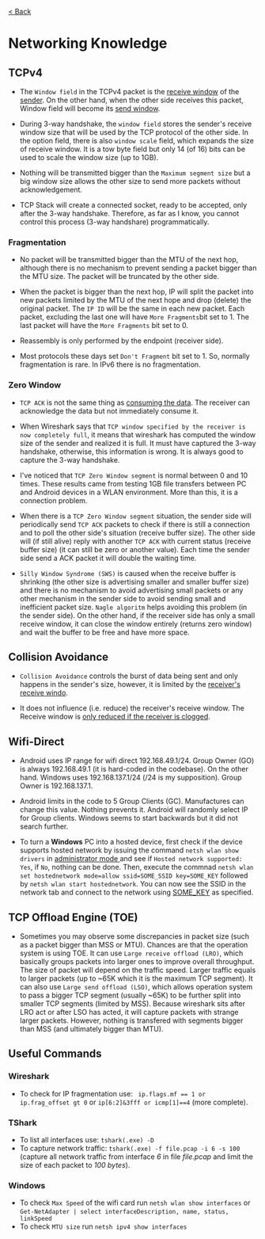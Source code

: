 [< Back](https://github.com/brlebtag/My-Commonplace-Book)

# Networking Knowledge

## TCPv4
* The `Window field` in the TCPv4 packet is the <ins>receive window</ins> of the <ins>sender</ins>. On the other hand, when the other side receives this packet, Window field will become its <ins>send window</ins>.

* During 3-way handshake, the `window field` stores the sender's receive window size that will be used by the TCP protocol of the other side. In the option field, there is also `window scale` field, which expands the size of receive window. It is a tow byte field but only 14 (of 16) bits can be used to scale the window size (up to 1GB).

* Nothing will be transmitted bigger than the `Maximum segment size` but a big window size allows the other size to send more packets without acknowledgement.

* TCP Stack will create a connected socket, ready to be accepted, only after the 3-way handshake. Therefore, as far as I know, you cannot control this process (3-way handshare) programmatically.

### Fragmentation
* No packet will be transmitted bigger than the MTU of the next hop, although there is no mechanism to prevent sending a packet bigger than the MTU size. The packet will be truncated by the other side.

* When the packet is bigger than the next hop, IP will split the packet into new packets limited by the MTU of the next hope and drop (delete) the original packet. The `IP ID` will be the same in each new packet. Each packet, excluding the last one will have `More Fragments`bit set to 1. The last packet will have the `More Fragments` bit set to 0.

* Reassembly is only performed by the endpoint (receiver side).

* Most protocols these days set `Don't Fragment` bit set to 1. So, normally fragmentation is rare. In IPv6 there is no fragmentation.

### Zero Window

* `TCP ACK` is not the same thing as <ins>consuming the data</ins>. The receiver can acknowledge the data but not immediately consume it.

* When Wireshark says that `TCP window specified by the receiver is now completely full`, it means that wireshark has computed the window size of the sender and realized it is full. It must have captured the 3-way handshake, otherwise, this information is wrong. It is always good to capture the 3-way handshake.

* I've noticed that `TCP Zero Window segment` is normal between 0 and 10 times. These results came from testing 1GB file transfers between PC and Android devices in a WLAN environment. More than this, it is a connection problem.

* When there is a `TCP Zero Window segment` situation, the sender side will periodically send `TCP ACK` packets to check if there is still a connection and to poll the other side's situation (receive buffer size). The other side will (if still alive) reply with another `TCP ACK` with current status (receive buffer size) (it can still be zero or another value). Each time the sender side send a ACK packet it will double the waiting time.

* `Silly Window Syndrome (SWS)` is caused when the receive buffer is shrinking (the other size is advertising smaller and smaller buffer size) and there is no mechanism to avoid advertising small packets or any other mechanism in the sender side to avoid sending small and inefficient packet size. `Nagle algoritm` helps avoiding this problem (in the sender side). On the other hand, if the receiver side has only a small receive window, it can close the window entirely (returns zero window) and wait the buffer to be free and have more space.

## Collision Avoidance

* `Collision Avoidance` controls the burst of data being sent and only happens in the sender's size, however, it is limited by the <ins>receiver's receive windo</ins>.

* It does not influence (i.e. reduce) the receiver's receive window. The Receive window is <ins>only reduced if the receiver is clogged</ins>.

## Wifi-Direct
* Android uses IP range for wifi direct 192.168.49.1/24. Group Owner (GO) is always 192.168.49.1 (it is hard-coded in the codebase). On the other hand. Windows uses 192.168.137.1/24 (/24 is my supposition). Group Owner is 192.168.137.1.

* Android limits in the code to 5 Group Clients (GC). Manufactures can change this value. Nothing prevents it. Android will randomly select IP for Group clients. Windows seems to start backwards but it did not search further.

* To turn a **Windows** PC into a hosted device, first check if the device supports hosted network by issuing the command `netsh wlan show drivers` in <ins>administrator mode </ins>  and see if `Hosted network supported: Yes`, if `No`, nothing can be done. Then, execute the commnad `netsh wlan set hostednetwork mode=allow ssid=SOME_SSID key=SOME_KEY` followed by `netsh wlan start hostednetwork`. You can now see the SSID in the network tab and connect to the network using <ins>SOME_KEY</ins> as specified.

## TCP Offload Engine (TOE)
* Sometimes you may observe some discrepancies in packet size (such as a packet bigger than MSS or MTU). Chances are that the operation system is using TOE. It can use `Large receive offload (LRO)`, which basically groups packets into larger ones to improve overall throughput. The size of packet will depend on the traffic speed. Larger traffic equals to larger packets (up to ~65K which it is the maximum TCP segment). It can also use `Large send offload (LSO)`, which allows operation system to pass a bigger TCP segment (usually ~65K) to be further split into smaller TCP segments (limited by MSS). Because wireshark sits after LRO act or after LSO has acted, it will capture packets with strange larger packets. However, nothing is transfered with segments bigger than MSS (and ultimately bigger than MTU).

## Useful Commands

### Wireshark
* To check for IP fragmentation use: ` ip.flags.mf == 1 or ip.frag_offset gt 0` or `ip[6:2]&3fff or icmp[1]==4` (more complete).

### TShark
* To list all interfaces use: `tshark(.exe) -D`
* To capture network traffic: `tshark(.exe) -f file.pcap -i 6 -s 100` (capture all network traffic from interface _6_ in file _file.pcap_ and limit the size of each packet to _100 bytes_).

### Windows

* To check `Max Speed` of the wifi card run `netsh wlan show interfaces` or `Get-NetAdapter | select interfaceDescription, name, status, linkSpeed`
* To check `MTU size` run `netsh ipv4 show interfaces`
